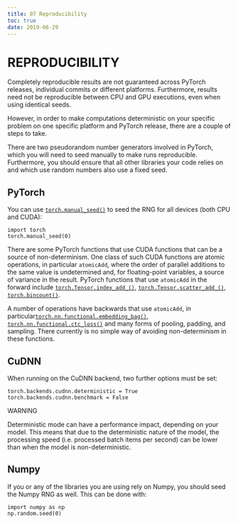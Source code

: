 ```yaml
---
title: 07 Reproducibility
toc: true
date: 2019-06-29
---
```

# REPRODUCIBILITY

Completely reproducible results are not guaranteed across PyTorch releases, individual commits or different platforms. Furthermore, results need not be reproducible between CPU and GPU executions, even when using identical seeds.

However, in order to make computations deterministic on your specific problem on one specific platform and PyTorch release, there are a couple of steps to take.

There are two pseudorandom number generators involved in PyTorch, which you will need to seed manually to make runs reproducible. Furthermore, you should ensure that all other libraries your code relies on and which use random numbers also use a fixed seed.

## PyTorch

You can use [`torch.manual_seed()`](https://pytorch.org/docs/stable/torch.html#torch.manual_seed) to seed the RNG for all devices (both CPU and CUDA):

```
import torch
torch.manual_seed(0)
```

There are some PyTorch functions that use CUDA functions that can be a source of non-determinism. One class of such CUDA functions are atomic operations, in particular `atomicAdd`, where the order of parallel additions to the same value is undetermined and, for floating-point variables, a source of variance in the result. PyTorch functions that use `atomicAdd` in the forward include [`torch.Tensor.index_add_()`](https://pytorch.org/docs/stable/tensors.html#torch.Tensor.index_add_), [`torch.Tensor.scatter_add_()`](https://pytorch.org/docs/stable/tensors.html#torch.Tensor.scatter_add_), [`torch.bincount()`](https://pytorch.org/docs/stable/torch.html#torch.bincount).

A number of operations have backwards that use `atomicAdd`, in particular[`torch.nn.functional.embedding_bag()`](https://pytorch.org/docs/stable/nn.html#torch.nn.functional.embedding_bag), [`torch.nn.functional.ctc_loss()`](https://pytorch.org/docs/stable/nn.html#torch.nn.functional.ctc_loss) and many forms of pooling, padding, and sampling. There currently is no simple way of avoiding non-determinism in these functions.

## CuDNN

When running on the CuDNN backend, two further options must be set:

```
torch.backends.cudnn.deterministic = True
torch.backends.cudnn.benchmark = False
```

WARNING

Deterministic mode can have a performance impact, depending on your model. This means that due to the deterministic nature of the model, the processing speed (i.e. processed batch items per second) can be lower than when the model is non-deterministic.

## Numpy

If you or any of the libraries you are using rely on Numpy, you should seed the Numpy RNG as well. This can be done with:

```
import numpy as np
np.random.seed(0)
```

